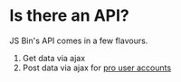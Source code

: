 # Is there an API?

JS Bin's API comes in a few flavours.

1. Get data via ajax
2. Post data via ajax for [pro user accounts](#)